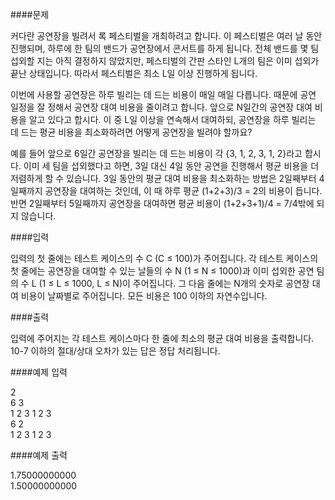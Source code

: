 ####문제

커다란 공연장을 빌려서 록 페스티벌을 개최하려고 합니다. 이 페스티벌은 여러 날 동안 진행되며, 하루에 한 팀의 밴드가 공연장에서 콘서트를 하게 됩니다. 전체 밴드를 몇 팀 섭외할 지는 아직 결정하지 않았지만, 페스티벌의 간판 스타인 L개의 팀은 이미 섭외가 끝난 상태입니다. 따라서 페스티벌은 최소 L일 이상 진행하게 됩니다.

이번에 사용할 공연장은 하루 빌리는 데 드는 비용이 매일 매일 다릅니다. 때문에 공연 일정을 잘 정해서 공연장 대여 비용을 줄이려고 합니다. 앞으로 N일간의 공연장 대여 비용을 알고 있다고 합시다. 이 중 L일 이상을 연속해서 대여하되, 공연장을 하루 빌리는 데 드는 평균 비용을 최소화하려면 어떻게 공연장을 빌려야 할까요?

예를 들어 앞으로 6일간 공연장을 빌리는 데 드는 비용이 각 {3, 1, 2, 3, 1, 2}라고 합시다. 이미 세 팀을 섭외했다고 하면, 3일 대신 4일 동안 공연을 진행해서 평균 비용을 더 저렴하게 할 수 있습니다. 3일 동안의 평균 대여 비용을 최소화하는 방법은 2일째부터 4일째까지 공연장을 대여하는 것인데, 이 때 하루 평균 (1+2+3)/3 = 2의 비용이 듭니다. 반면 2일째부터 5일째까지 공연장을 대여하면 평균 비용이 (1+2+3+1)/4 = 7/4밖에 되지 않습니다.

####입력

입력의 첫 줄에는 테스트 케이스의 수 C (C ≤ 100)가 주어집니다. 각 테스트 케이스의 첫 줄에는 공연장을 대여할 수 있는 날들의 수 N (1 ≤ N ≤ 1000)과 이미 섭외한 공연 팀의 수 L (1 ≤ L ≤ 1000, L ≤ N)이 주어집니다. 그 다음 줄에는 N개의 숫자로 공연장 대여 비용이 날짜별로 주어집니다. 모든 비용은 100 이하의 자연수입니다.

####출력

입력에 주어지는 각 테스트 케이스마다 한 줄에 최소의 평균 대여 비용을 출력합니다. 10-7 이하의 절대/상대 오차가 있는 답은 정답 처리됩니다.

####예제 입력

2  
6 3  
1 2 3 1 2 3   
6 2   
1 2 3 1 2 3  

####예제 출력

1.75000000000  
1.50000000000  